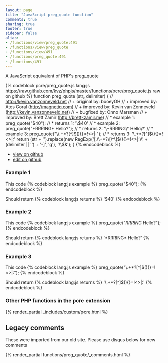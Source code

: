 ```yaml
---
layout: page
title: "JavaScript preg_quote function"
comments: true
sharing: true
footer: true
sidebar: false
alias:
- /functions/view/preg_quote:491
- /functions/view/preg_quote
- /functions/view/491
- /functions/preg_quote:491
- /functions/491
---
```

<!-- Generated by Rakefile:build -->
A JavaScript equivalent of PHP's preg_quote

{% codeblock pcre/preg_quote.js lang:js https://raw.github.com/kvz/phpjs/master/functions/pcre/preg_quote.js raw on github %}
function preg_quote (str, delimiter) {
  // http://kevin.vanzonneveld.net
  // +   original by: booeyOH
  // +   improved by: Ates Goral (http://magnetiq.com)
  // +   improved by: Kevin van Zonneveld (http://kevin.vanzonneveld.net)
  // +   bugfixed by: Onno Marsman
  // +   improved by: Brett Zamir (http://brett-zamir.me)
  // *     example 1: preg_quote("$40");
  // *     returns 1: '\$40'
  // *     example 2: preg_quote("*RRRING* Hello?");
  // *     returns 2: '\*RRRING\* Hello\?'
  // *     example 3: preg_quote("\\.+*?[^]$(){}=!<>|:");
  // *     returns 3: '\\\.\+\*\?\[\^\]\$\(\)\{\}\=\!\<\>\|\:'
  return (str + '').replace(new RegExp('[.\\\\+*?\\[\\^\\]$(){}=!<>|:\\' + (delimiter || '') + '-]', 'g'), '\\$&');
}
{% endcodeblock %}

 - [view on github](https://github.com/kvz/phpjs/blob/master/functions/pcre/preg_quote.js)
 - [edit on github](https://github.com/kvz/phpjs/edit/master/functions/pcre/preg_quote.js)

### Example 1
This code
{% codeblock lang:js example %}
preg_quote("$40");
{% endcodeblock %}

Should return
{% codeblock lang:js returns %}
'\$40'
{% endcodeblock %}

### Example 2
This code
{% codeblock lang:js example %}
preg_quote("*RRRING* Hello?");
{% endcodeblock %}

Should return
{% codeblock lang:js returns %}
'\*RRRING\* Hello\?'
{% endcodeblock %}

### Example 3
This code
{% codeblock lang:js example %}
preg_quote("\\.+*?[^]$(){}=!<>|:");
{% endcodeblock %}

Should return
{% codeblock lang:js returns %}
'\\\.\+\*\?\[\^\]\$\(\)\{\}\=\!\<\>\|\:'
{% endcodeblock %}


### Other PHP functions in the pcre extension
{% render_partial _includes/custom/pcre.html %}
## Legacy comments
These were imported from our old site. Please use disqus below for new comments
<div style="overflow-y: scroll; max-height: 500px;">
{% render_partial functions/preg_quote/_comments.html %}
</div>
